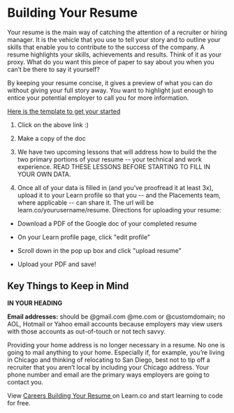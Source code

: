 # Building Your Resume

Your resume is the main way of  catching the attention of a recruiter or hiring manager.  It is the vehicle that you use to tell your story and to outline your skills that enable you to contribute to the success of the company.   A resume highlights your skills, achievements and results.  Think of it as your proxy. What do you want this piece of paper to say about you when you can’t be there to say it yourself?

By keeping your resume concise, it gives a preview of what you can do without giving your full story away. You want to highlight just enough to entice your potential employer to call you for more information. 

[Here is the template to get your started](https://docs.google.com/presentation/d/1qrBtyM3HJPZa3S4Xa4lVcCZRKjXGtABDVJFp5f9q998/edit#slide=id.p)

1. Click on the above link :)

2. Make a copy of the doc

3. We have two upcoming lessons that will address how to build the the two primary portions of your resume -- your technical and work experience. READ THESE LESSONS BEFORE STARTING TO FILL IN YOUR OWN DATA.

4. Once all of your data is filled in (and you’ve proofread it at least 3x), upload it to your Learn profile so that you -- and the Placements team, where applicable -- can share it. The url will be learn.co/yourusername/resume. Directions for uploading your resume:

  -  Download a PDF of the Google doc of your completed resume
  
  - On your Learn profile page, click "edit profile"
  
  - Scroll down in the pop up box and click "upload resume"
   
  - Upload your PDF and save!

## Key Things to Keep in Mind

**IN YOUR HEADING**

**Email addresses:** should be @gmail.com @me.com or @customdomain; no AOL, Hotmail or Yahoo email accounts because employers may view users with those accounts as out-of-touch or not tech savvy.

Providing your home address is no longer necessary in a resume. No one is going to mail anything to your home.  Especially if, for example, you’re living in Chicago and thinking of relocating to San Diego, best not to tip off a recruiter that you aren’t local by including your Chicago address. Your phone number and email are the primary ways employers are going to contact you.

<p data-visibility='hidden'>View <a href='https://learn.co/lessons/careers-building-your-resume'>Careers Building Your Resume </a> on Learn.co and start learning to code for free.</p>
